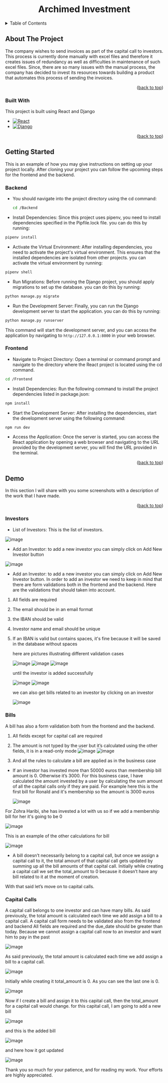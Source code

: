 <h1 align="center">Archimed Investment</h1>





<!-- TABLE OF CONTENTS -->
<details>
  <summary>Table of Contents</summary>
  <ol>
    <li>
      <a href="#about-the-project">About The Project</a>
      <ul>
        <li><a href="#built-with">Built With</a></li>
      </ul>
    </li>
    <li>
      <a href="#getting-started">Getting Started</a>
      <ul>
        <li><a href="#backend">Backend</a></li>
        <li><a href="#frontend">Frontend</a></li>
      </ul>
    </li>
    <li>
      <a href="#demo">Demo</a>
        <ul>
        <li><a href="#investors">Investors</a></li>
        <li><a href="#bills">Bills</a></li>
        <li><a href="#capital-calls">Capital Calls</a></li>
      </ul>
    </li>
  </ol>
</details>



<!-- ABOUT THE PROJECT -->
## About The Project

The company wishes to send invoices as part of the capital call to investors. This
process is currently done manually with excel files and therefore it creates issues
of redundancy as well as difficulties in maintenance of such excel files. Since,
there are so many issues with the manual process, the company has decided to
invest its resources towards building a product that automates this process of
sending the invoices.

<p align="right">(<a href="#readme-top">back to top</a>)</p>



### Built With

This project is built using React and Django
* [![React][React.js]][React-url]
* [![Django][django]][django-url]

<p align="right">(<a href="#readme-top">back to top</a>)</p>





<!-- GETTING STARTED -->
## Getting Started

This is an example of how you may give instructions on setting up your project locally.
After cloning your project you can follow the upcoming steps for the frontend and the backend.

### Backend
  
* You should navigate into the project directory using the cd command:
  ```sh
  cd /Backend
  ```
* Install Dependencies:
Since this project uses pipenv, you need to install dependencies specified in the Pipfile.lock file. you can do this by running:

```sh
pipenv install
```

* Activate the Virtual Environment:
After installing dependencies, you need to activate the project's virtual environment. This ensures that the installed dependencies are isolated from other projects. you can activate the virtual environment by running:

``` sh 
pipenv shell
```

* Run Migrations:
Before running the Django project, you should apply migrations to set up the database. you can do this by running:

``` sh 
python manage.py migrate
```
* Run the Development Server:
Finally, you can run the Django development server to start the application. you can do this by running:

``` sh 
python manage.py runserver
```
This command will start the development server, and you can access the application by navigating to ```http://127.0.0.1:8000``` in your web browser.

### Frontend

* Navigate to Project Directory: Open a terminal or command prompt and navigate to the directory where the React project is located using the cd command.
```sh 
cd /Frontend
```
* Install Dependencies: Run the following command to install the project dependencies listed in package.json:

```sh
npm install
```
* Start the Development Server: After installing the dependencies, start the development server using the following command:

```sh
npm run dev
```
* Access the Application: Once the server is started, you can access the React application by opening a web browser and navigating to the URL provided by the development server, you will find the URL provided in the terminal.


<p align="right">(<a href="#readme-top">back to top</a>)</p>



<!-- USAGE EXAMPLES -->
## Demo

In this section I will share with you some screenshots with a description of the work that I have made.

<p align="right">(<a href="#readme-top">back to top</a>)</p>

### Investors


* List of Investors:
This is the list of investors.


![image](https://github.com/zohraharibi/archimed-investment/assets/162974399/f4693b41-922d-457b-917b-75c502fbef25)


* Add an Investor:
to add a new investor you can simply click on Add New Investor button

![image](https://github.com/zohraharibi/archimed-investment/assets/162974399/dc36a889-e55f-41c3-b932-07f2923834a5)

* Add an Investor:
to add a new investor you can simply click on Add New Investor button.
In order to add an investor we need to keep in mind that there are form validations both in the frontend and the backend. Here are the validations that should taken into account.
1. All fields are required
2. The email should be in an email format
3. the IBAN should be valid
4. Investor name and email should be unique
5. If an IBAN is valid but contains spaces, it's fine because it will be saved in the database without spaces

   here are pictures illustrating different validation cases

   ![image](https://github.com/zohraharibi/archimed-investment/assets/162974399/8678e5be-26c8-429a-87d0-85ce86a4f15f)
   ![image](https://github.com/zohraharibi/archimed-investment/assets/162974399/ed48d0c1-ecf6-4d9c-a4d8-c37fc9362fab)
   ![image](https://github.com/zohraharibi/archimed-investment/assets/162974399/3532e13c-c11f-4dd5-9b9b-d83c31da1ff3)

   until the investor is added successfully

   ![image](https://github.com/zohraharibi/archimed-investment/assets/162974399/b0b9dfd4-216e-471e-afe8-1d13cd9613d0)
   ![image](https://github.com/zohraharibi/archimed-investment/assets/162974399/1a4d013e-8a3d-411c-92ef-ff3dfada6ecd)

   we can also get bills related to an investor by clicking on an investor

   ![image](https://github.com/zohraharibi/archimed-investment/assets/162974399/88731a11-4192-4e96-ae39-29a8f94d7076)













### Bills

A bill has also a form validation both from the frontend and the backend.

1. All fields except for capital call are required
2. The amount is not typed by the user but it’s calculated using the other fields, it is in a read-only mode
![image](https://github.com/zohraharibi/archimed-investment/assets/162974399/4b55fab6-f00c-4ec7-af18-1d488e7965ad)
![image](https://github.com/zohraharibi/archimed-investment/assets/162974399/a3750c08-5bf0-4dbd-b119-4d3635429340)

3. And all the rules to calculate a bill are applied as in the business case
* If an investor has invested more than 50000 euros than membership bill amount is 0. Otherwise it’s 3000. For this business case, I have calculated the amount invested by a user by calculating the sum amount of all the capital calls only if they are paid.
  For example here this is the first bill for Ronald and it's membership so the amount is 3000 euros

  ![image](https://github.com/zohraharibi/archimed-investment/assets/162974399/f1909e04-e78f-4427-a587-f4ffd94708d6)

For Zohra Haribi, she has invested a lot with us so if we add a membership bill for her it's going to be 0

![image](https://github.com/zohraharibi/archimed-investment/assets/162974399/99ef078f-1c80-4931-82d2-ab65f1d89af9)


This is an example of the other calculations for bill

![image](https://github.com/zohraharibi/archimed-investment/assets/162974399/7a97f633-3ee3-431e-837d-d048e46f654b)



* A bill doesn’t necessarily belong to a capital call, but once we assign a capital call to it, the total amount of that capital call gets updated by summing up all the bill amounts of that capital call. Initially while creating a capital call we set the total_amount to 0 because it doesn’t have any bill related to it at the moment of creation.

With that said let’s move on to capital calls.






### Capital Calls


A capital call belongs to one investor and can have many bills. As said previously, the total amount is calculated each time we add assign a bill to a capital call.
A capital call form needs to be validated also from the frontend and backend
All fields are required and the due_date should be greater than today. Because we cannot assign a capital call now to an investor and want him to pay in the past

![image](https://github.com/zohraharibi/archimed-investment/assets/162974399/09c14621-9401-4572-8a11-2139c8febe08)


As said previously, the total amount is calculated each time we add assign a bill to a capital call.

![image](https://github.com/zohraharibi/archimed-investment/assets/162974399/9da3d63e-bd0e-44fc-8647-a6cf45952c25)

 Initially while creating it total_amount is 0. As you can see the last one is 0.
 
![image](https://github.com/zohraharibi/archimed-investment/assets/162974399/d1fd1c3b-6581-48e5-ab90-16d13bc37d98)

Now if I create a bill and assign it to this capital call, then the total_amount for a capital call would change. for this capital call, I am going to add a new bill

![image](https://github.com/zohraharibi/archimed-investment/assets/162974399/df1bf35f-407d-449a-8d7d-22cce30bd170)

and this is the added bill

![image](https://github.com/zohraharibi/archimed-investment/assets/162974399/62f646cb-4cc1-4eae-bdea-6b5f04b2b88c)

and here how it got updated

![image](https://github.com/zohraharibi/archimed-investment/assets/162974399/8a0324cc-944b-4bab-8ed4-49ae428eb3f1)


Thank you so much for your patience, and for reading my work. Your efforts are highly appreciated.


















<!-- MARKDOWN LINKS & IMAGES -->
<!-- https://www.markdownguide.org/basic-syntax/#reference-style-links -->
[React.js]: https://img.shields.io/badge/React-20232A?style=for-the-badge&logo=react&logoColor=61DAFB
[React-url]: https://reactjs.org/
[django]:https://img.shields.io/badge/Django-092E20?style=for-the-badge&logo=django&logoColor=green
[django-url]: https://www.djangoproject.com/










